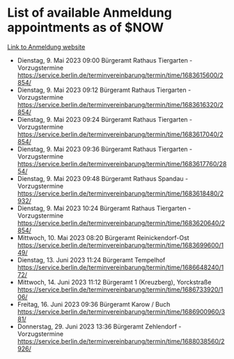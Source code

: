 # List of available Anmeldung appointments as of $NOW
[Link to Anmeldung website](https://service.berlin.de/terminvereinbarung/termin/tag.php?termin=1&anliegen[]=120686&dienstleisterlist=122210,122217,327316,122219,327312,122227,327314,122231,327346,122243,327348,122254,122252,329742,122260,329745,122262,329748,122271,327278,122273,327274,122277,327276,330436,122280,327294,122282,327290,122284,327292,122291,327270,122285,327266,122286,327264,122296,327268,150230,329760,122297,327286,122294,327284,122312,329763,122314,329775,122304,327330,122311,327334,122309,327332,317869,122281,327352,122279,329772,122283,122276,327324,122274,327326,122267,329766,122246,327318,122251,327320,122257,327322,122208,327298,122226,327300&herkunft=http%3A%2F%2Fservice.berlin.de%2Fdienstleistung%2F120686%2F)
- Dienstag, 9. Mai 2023 09:00 Bürgeramt Rathaus Tiergarten - Vorzugstermine https://service.berlin.de/terminvereinbarung/termin/time/1683615600/2854/
- Dienstag, 9. Mai 2023 09:12 Bürgeramt Rathaus Tiergarten - Vorzugstermine https://service.berlin.de/terminvereinbarung/termin/time/1683616320/2854/
- Dienstag, 9. Mai 2023 09:24 Bürgeramt Rathaus Tiergarten - Vorzugstermine https://service.berlin.de/terminvereinbarung/termin/time/1683617040/2854/
- Dienstag, 9. Mai 2023 09:36 Bürgeramt Rathaus Tiergarten - Vorzugstermine https://service.berlin.de/terminvereinbarung/termin/time/1683617760/2854/
- Dienstag, 9. Mai 2023 09:48 Bürgeramt Rathaus Spandau - Vorzugstermine https://service.berlin.de/terminvereinbarung/termin/time/1683618480/2932/
- Dienstag, 9. Mai 2023 10:24 Bürgeramt Rathaus Tiergarten - Vorzugstermine https://service.berlin.de/terminvereinbarung/termin/time/1683620640/2854/
- Mittwoch, 10. Mai 2023 08:20 Bürgeramt Reinickendorf-Ost https://service.berlin.de/terminvereinbarung/termin/time/1683699600/149/
- Dienstag, 13. Juni 2023 11:24 Bürgeramt Tempelhof https://service.berlin.de/terminvereinbarung/termin/time/1686648240/172/
- Mittwoch, 14. Juni 2023 11:12 Bürgeramt 1 (Kreuzberg), Yorckstraße https://service.berlin.de/terminvereinbarung/termin/time/1686733920/106/
- Freitag, 16. Juni 2023 09:36 Bürgeramt Karow / Buch https://service.berlin.de/terminvereinbarung/termin/time/1686900960/381/
- Donnerstag, 29. Juni 2023 13:36 Bürgeramt Zehlendorf - Vorzugstermine https://service.berlin.de/terminvereinbarung/termin/time/1688038560/2926/
